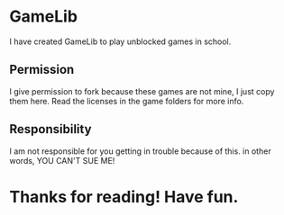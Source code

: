 # GameLib
I have created GameLib to play unblocked games in school.
## Permission
I give permission to fork because these games are not mine, I just copy them here. Read the licenses in the game folders for more info.
## Responsibility
I am not responsible for you getting in trouble because of this. in other words, YOU CAN'T SUE ME!
# Thanks for reading! Have fun.
